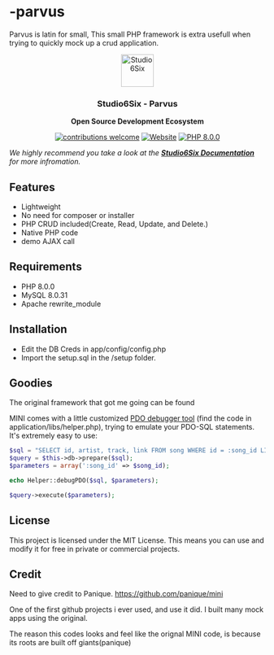 # -parvus
Parvus is latin for small, This small PHP framework is extra usefull when trying to quickly mock up a crud application.

<div align="center">
  <a href="https://Studio6six.com">
    <img
      src="https://avatars.githubusercontent.com/u/160778005"
      alt="Studio6Six"
      height="64"
    />
  </a>
  <h3>
    <b>
      Studio6Six - Parvus
    </b>
  </h3>
  <b>
    Open Source Development Ecosystem
  </b>
  <p>

[![contributions welcome](https://img.shields.io/badge/contributions-welcome-brightgreen?logo=github)](CODE_OF_CONDUCT.md) [![Website](https://img.shields.io/website?url=https://studio6six.com&logo=html)](https://studio6six.com) [![PHP 8.0.0](https://img.shields.io/badge/php-8.2.0-brightgreen?logo=php)](https://github.com/hoppscotch/hoppscotch/actions) 
</div>

_We highly recommend you take a look at the [**Studio6Six Documentation**](https://docs.studio6six.com) for more infromation._

## Features

- Lightweight
- No need for composer or installer
- PHP CRUD included(Create, Read, Update, and Delete.)
- Native PHP code
- demo AJAX call

## Requirements

- PHP 8.0.0 
- MySQL 8.0.31
- Apache rewrite_module

## Installation

- Edit the DB Creds in app/config/config.php
- Import the setup.sql in the /setup folder.

## Goodies

The original framework that got me going can be found 

MINI comes with a little customized [PDO debugger tool](https://github.com/panique/pdo-debug) (find the code in
application/libs/helper.php), trying to emulate your PDO-SQL statements. It's extremely easy to use:

```php
$sql = "SELECT id, artist, track, link FROM song WHERE id = :song_id LIMIT 1";
$query = $this->db->prepare($sql);
$parameters = array(':song_id' => $song_id);

echo Helper::debugPDO($sql, $parameters);

$query->execute($parameters);
```
## License

This project is licensed under the MIT License.
This means you can use and modify it for free in private or commercial projects.

## Credit
Need to give credit to Panique. https://github.com/panique/mini

One of the first github projects i ever used, and use it did. I built many mock apps using the original. 

The reason this codes looks and feel like the orignal MINI code, is because its roots are built off giants(panique) 

